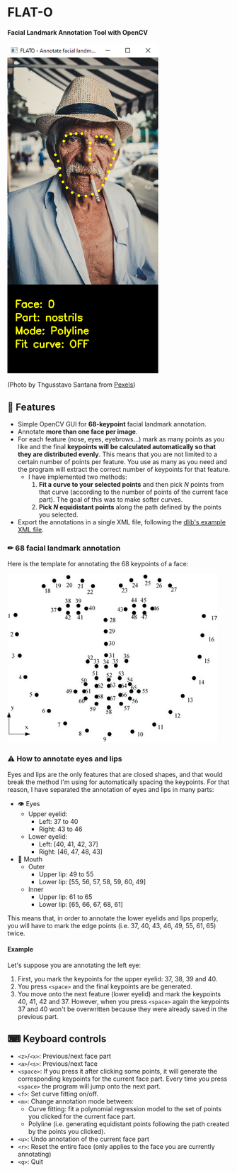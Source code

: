 # FLAT-O
#### Facial Landmark Annotation Tool with OpenCV

![GUI screenshot](docs/screenshot.png)

(Photo by Thgusstavo Santana from [Pexels](https://www.pexels.com/photo/man-with-cigarette-in-mouth-1933873/))

## 🎯 Features

- Simple OpenCV GUI for **68-keypoint** facial landmark annotation.
- Annotate **more than one face per image**.
- For each feature (nose, eyes, eyebrows...) mark as many points as you like and the final **keypoints will be calculated automatically so that they are distributed evenly**. This means that you are not limited to a certain number of points per feature. You use as many as you need and the program will extract the correct number of keypoints for that feature.
  - I have implemented two methods:
    1. **Fit a curve to your selected points** and then pick _N_ points from that curve (according to the number of points of the current face part). The goal of this was to make softer curves.
    2. **Pick _N_ equidistant points** along the path defined by the points you selected.
- Export the annotations in a single XML file, following the [dlib's example XML file](https://github.com/davisking/dlib/blob/master/examples/faces/training_with_face_landmarks.xml).

### ✏ 68 facial landmark annotation

Here is the template for annotating the 68 keypoints of a face:

![Annotation of 68 facial landmarks](docs/68_landmarks.jpg)

### ⚠ How to annotate eyes and lips

Eyes and lips are the only features that are closed shapes, and that would break the method I'm using for automatically spacing the keypoints. For that reason, I have separated the annotation of eyes and lips in many parts:

- 👁 Eyes
  - Upper eyelid:
    - Left: 37 to 40
    - Right: 43 to 46
  - Lower eyelid:
    - Left: [40, 41, 42, 37]
    - Right: [46, 47, 48, 43]
- 👄 Mouth
  - Outer
    - Upper lip: 49 to 55
    - Lower lip: [55, 56, 57, 58, 59, 60, 49]
  - Inner
    - Upper lip: 61 to 65
    - Lower lip: [65, 66, 67, 68, 61]

This means that, in order to annotate the lower eyelids and lips properly, you will have to mark the edge points (i.e. 37, 40, 43, 46, 49, 55, 61, 65) twice.

#### Example

Let's suppose you are annotating the left eye:

1. First, you mark the keypoints for the upper eyelid: 37, 38, 39 and 40.
2. You press `<space>` and the final keypoints are be generated.
3. You move onto the next feature (lower eyelid) and mark the keypoints 40, 41, 42 and 37. However, when you press `<space>` again the keypoints 37 and 40 won't be overwritten because they were already saved in the previous part.

## ⌨ Keyboard controls

- `<z>`/`<x>`: Previous/next face part
- `<a>`/`<s>`: Previous/next face
- `<space>`: If you press it after clicking some points, it will generate the corresponding keypoints for the current face part. Every time you press `<space>` the program will jump onto the next part.
- `<f>`: Set curve fitting on/off.
- `<m>`: Change annotation mode between:
  - Curve fitting: fit a polynomial regression model to the set of points you clicked for the current face part.
  - Polyline (i.e. generating equidistant points following the path created by the points you clicked).
- `<u>`: Undo annotation of the current face part
- `<r>`: Reset the entire face (only applies to the face you are currently annotating)
- `<q>`: Quit